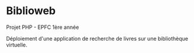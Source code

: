 # Biblioweb
Projet PHP - EPFC 1ère année

Déploiement d'une application de recherche de livres sur une bibliothèque virtuelle.
